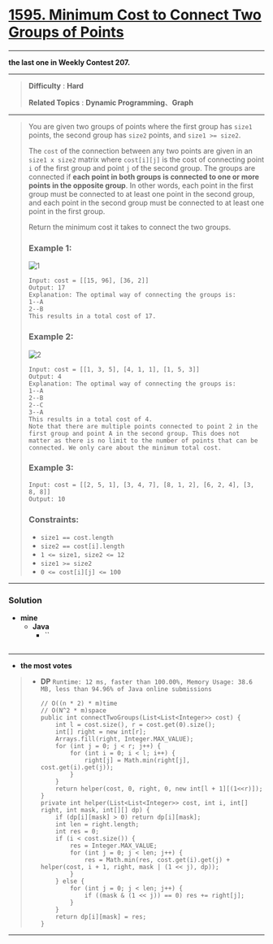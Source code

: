 # [1595. Minimum Cost to Connect Two Groups of Points](https://leetcode.com/problems/minimum-cost-to-connect-two-groups-of-points/)

---

**the last one in Weekly Contest 207.**

---

> **Difficulty** : **Hard**
>
> **Related Topics** : **Dynamic Programming**、**Graph**

---

> You are given two groups of points where the first group has `size1` points, the second group has `size2` points, and `size1 >= size2`.
>
> The `cost` of the connection between any two points are given in an `size1 x size2` matrix where `cost[i][j]` is the cost of connecting point `i` of the first group and point `j` of the second group.
> The groups are connected if **each point in both groups is connected to one or more points in the opposite group**.
> In other words, each point in the first group must be connected to at least one point in the second group, and each point in the second group must be connected to at least one point in the first group.
>
> Return the minimum cost it takes to connect the two groups.
>
>
>
> ### Example 1:
> ![1](https://assets.leetcode.com/uploads/2020/09/03/ex1.jpg)
> ```
> Input: cost = [[15, 96], [36, 2]]
> Output: 17
> Explanation: The optimal way of connecting the groups is:
> 1--A
> 2--B
> This results in a total cost of 17.
> ```
>
> ### Example 2:
> ![2](https://assets.leetcode.com/uploads/2020/09/03/ex2.jpg)
> ```
> Input: cost = [[1, 3, 5], [4, 1, 1], [1, 5, 3]]
> Output: 4
> Explanation: The optimal way of connecting the groups is:
> 1--A
> 2--B
> 2--C
> 3--A
> This results in a total cost of 4.
> Note that there are multiple points connected to point 2 in the first group and point A in the second group. This does not matter as there is no limit to the number of points that can be connected. We only care about the minimum total cost.
> ```
>
> ### Example 3:
> ```
> Input: cost = [[2, 5, 1], [3, 4, 7], [8, 1, 2], [6, 2, 4], [3, 8, 8]]
> Output: 10
> ```
>
> ### Constraints:
> * `size1 == cost.length`
> * `size2 == cost[i].length`
> * `1 <= size1, size2 <= 12`
> * `size1 >= size2`
> * `0 <= cost[i][j] <= 100`


---


### Solution
* **mine**
  * **Java**
    * ``
      ```
      ```

---

* **the most votes**
>  * **DP** `Runtime: 12 ms, faster than 100.00%, Memory Usage: 38.6 MB, less than 94.96% of Java online submissions`
>    ```
>    // O((n * 2) * m)time
>    // O(N^2 * m)space
>    public int connectTwoGroups(List<List<Integer>> cost) {
>        int l = cost.size(), r = cost.get(0).size();
>        int[] right = new int[r];
>        Arrays.fill(right, Integer.MAX_VALUE);
>        for (int j = 0; j < r; j++) {
>            for (int i = 0; i < l; i++) {
>                right[j] = Math.min(right[j], cost.get(i).get(j));
>            }
>        }
>        return helper(cost, 0, right, 0, new int[l + 1][(1<<r)]);
>    }
>    private int helper(List<List<Integer>> cost, int i, int[] right, int mask, int[][] dp) {
>        if (dp[i][mask] > 0) return dp[i][mask];
>        int len = right.length;
>        int res = 0;
>        if (i < cost.size()) {
>            res = Integer.MAX_VALUE;
>            for (int j = 0; j < len; j++) {
>                res = Math.min(res, cost.get(i).get(j) + helper(cost, i + 1, right, mask | (1 << j), dp));
>            }
>        } else {
>            for (int j = 0; j < len; j++) {
>                if ((mask & (1 << j)) == 0) res += right[j];
>            }
>        }
>        return dp[i][mask] = res;
>    }
>    ```

---
